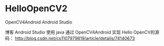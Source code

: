 # HelloOpenCV2
OpenCV4Android Android Studio 

博客 Android Studio 使用 java 通过 OpenCV4Android 实现 Hello OpenCV的源码：
http://blog.csdn.net/cs1107979819/article/details/74140673
